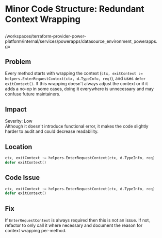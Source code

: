 # Minor Code Structure: Redundant Context Wrapping

##

/workspaces/terraform-provider-power-platform/internal/services/powerapps/datasource_environment_powerapps.go

## Problem

Every method starts with wrapping the context (`ctx, exitContext := helpers.EnterRequestContext(ctx, d.TypeInfo, req)`), and uses `defer exitContext()`. If this wrapping doesn't always adjust the context or if it adds a no-op in some cases, doing it everywhere is unnecessary and may confuse future maintainers.

## Impact

Severity: Low  
Although it doesn't introduce functional error, it makes the code slightly harder to audit and could decrease readability.

## Location

```go
ctx, exitContext := helpers.EnterRequestContext(ctx, d.TypeInfo, req)
defer exitContext()
```

## Code Issue

```go
ctx, exitContext := helpers.EnterRequestContext(ctx, d.TypeInfo, req)
defer exitContext()
```

## Fix

If `EnterRequestContext` is always required then this is not an issue. If not, refactor to only call it where necessary and document the reason for context wrapping per-method.


